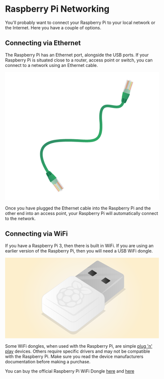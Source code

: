 # Raspberry Pi Networking

You'll probably want to connect your Raspberry Pi to your local network or the Internet. Here you have a couple of options.

## Connecting via Ethernet

The Raspberry Pi has an Ethernet port, alongside the USB ports. If your Raspberry Pi is situated close to a router, access point or switch, you can connect to a network using an Ethernet cable.

![](images/ethernet-cable.png)

Once you have plugged the Ethernet cable into the Raspberry Pi and the other end into an access point, your Raspberry Pi will automatically connect to the network.

## Connecting via WiFi

If you have a Raspberry Pi 3, then there is built in WiFi. If you are using an earlier version of the Raspberry Pi, then you will need a USB WiFi dongle.

![](images/WiFi_Dongle.png)

Some WiFi dongles, when used with the Raspberry Pi, are simple [plug 'n' play](https://en.wikipedia.org/wiki/Plug_and_play) devices. Others require specific drivers and may not be compatible with the Raspberry Pi. Make sure you read the device manufacturers documentation before making a purchase.

You can buy the official Raspberry Pi WiFi Dongle [here](https://thepihut.com/collections/raspberry-pi-wifi/products/official-raspberry-pi-wifi-adapter) and [here](http://cpc.farnell.com/element14/wipi/dongle-wifi-usb-for-raspberry/dp/SC12761)
